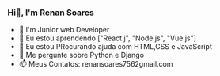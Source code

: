 ### Hi👋, I'm Renan Soares

- 🌱 I'm Junior web Developer
- 🌱 Eu estou aprendendo ["React.j", "Node.js", "Vue.js"]
- 🤔 Eu estou PRocurando ajuda com HTML,CSS e JavaScript
- 💬 Me pergunte sobre Python e Django
- 📫 Meus Contatos: renansoares7562gmail.com
